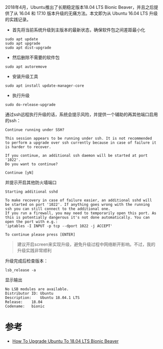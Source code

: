 2018年4月，Ubuntu推出了长期稳定版本18.04 LTS Bionic Beaver，并且之后提供了从 16.04 和 17.10 版本升级的无痛方法。本文即为从 Ubuntu 16.04 LTS 升级的实践记录。

* 首先将当前系统升级到主版本的最新状态，确保软件包之间差距最小化

```
sudo apt update 
sudo apt upgrade
sudo apt dist-upgrade
```

* 然后删除不需要的软件包

```
sudo apt autoremove
```

* 安装升级工具

```
sudo apt install update-manager-core
```

* 执行升级

```
sudo do-release-upgrade
```

通过ssh远程执行升级的话，系统会提示风险，并提供一个辅助的再其他端口启用的ssh：

```
Continue running under SSH?

This session appears to be running under ssh. It is not recommended
to perform a upgrade over ssh currently because in case of failure it
is harder to recover.

If you continue, an additional ssh daemon will be started at port
'1022'.
Do you want to continue?

Continue [yN]
```

并提示开启其他防火墙端口

```
Starting additional sshd

To make recovery in case of failure easier, an additional sshd will
be started on port '1022'. If anything goes wrong with the running
ssh you can still connect to the additional one.
If you run a firewall, you may need to temporarily open this port. As
this is potentially dangerous it's not done automatically. You can
open the port with e.g.:
'iptables -I INPUT -p tcp --dport 1022 -j ACCEPT'

To continue please press [ENTER]
```

> 建议开启screen来实现升级，避免升级过程中网络断开影响。不过，我的升级实践非常顺利

升级完成后检查版本：

```
lsb_release -a
```

显示输出

```
No LSB modules are available.
Distributor ID:	Ubuntu
Description:	Ubuntu 18.04.1 LTS
Release:	18.04
Codename:	bionic
```

# 参考

* [How To Upgrade Ubuntu To 18.04 LTS Bionic Beaver ](https://linuxconfig.org/how-to-upgrade-to-ubuntu-18-04-lts-bionic-beaver)